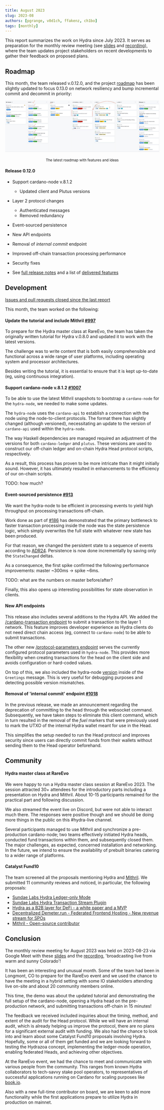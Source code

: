 ```yaml
---
title: August 2023
slug: 2023-08
authors: [pgrange, v0d1ch, ffakenz, ch1bo]
tags: [monthly]
---
```


This report summarizes the work on Hydra since July 2023. It serves as
preparation for the monthly review meeting (see [slides][slides] and
[recording][recording]), where the team updates project stakeholders on recent
developments to gather their feedback on proposed plans.

## Roadmap

This month, the team released  v.0.12.0, and the project
[roadmap](https://github.com/orgs/input-output-hk/projects/21/views/7) has been
slightly updated to focus 0.13.0 on network resiliency and bump incremental
commit and decommit in priority:

![The roadmap with features and ideas](./img/2023-08-roadmap.jpg) <small><center>The latest roadmap with features and ideas</center></small>

#### Release 0.12.0

- Support cardano-node v.8.1.2
  - Updated client and Plutus versions
- Layer 2 protocol changes
  - Authenticated messages
  - Removed redundancy
- Event-sourced persistence
- New API endpoints
- Removal of _internal commit_ endpoint
- Improved off-chain transaction processing performance
- Security fixes

- See [full release notes](https://github.com/input-output-hk/hydra/releases/tag/0.12.0) and a list of [delivered features](https://github.com/input-output-hk/hydra/milestone/12?closed=1)

## Development

[Issues and pull requests closed since the last
report](https://github.com/input-output-hk/hydra/issues?q=is%3Aclosed+sort%3Aupdated-desc+closed%3A2023-07-28..2023-08-29)

This month, the team worked on the following:

#### Update the tutorial and include Mithril [#997](https://github.com/input-output-hk/hydra/issues/997)

To prepare for the Hydra master class at RareEvo, the team has taken the
originally written tutorial for Hydra v.0.8.0 and updated it to work with the latest
versions.

The challenge was to write content that is both easily comprehensible and functional across a wide
range of user platforms, including operating system and processor architectures.

Besides writing the tutorial, it is essential to ensure that it is kept
up-to-date (eg, using continuous integration).

#### Support cardano-node v.8.1.2 [#1007](https://github.com/input-output-hk/hydra/issues/1007)

To be able to use the latest Mithril snapshots to bootstrap a
`cardano-node` for the `hydra-node`, we needed to make some updates.

The `hydra-node` uses the `cardano-api` to establish a connection with the node using the node-to-client protocols. The format there has slightly changed (although versioned), necessitating an update to the version of `cardano-api` used within the `hydra-node`.

The way Haskell dependencies are managed required an adjustment of the versions for both `cardano-ledger` and `plutus`. These versions are used to construct our off-chain ledger and on-chain Hydra Head protocol scripts, respectively.

As a result, this process has proven to be more intricate than it might initially sound. However, it has ultimately resulted in enhancements to the efficiency of our on-chain scripts.

TODO: how much?

#### Event-sourced persistence [#913](https://github.com/input-output-hk/hydra/issues/913)

We want the hydra-node to be efficient in processing events to yield high
throughput on processing transactions off-chain.

Work done as part of [#186](https://github.com/input-output-hk/hydra/issues/186)
has demonstrated that the primary bottleneck to faster transaction processing
inside the node was the state persistence logic, which simply overwrites the
full state with whatever new state has been produced.

For that reason, we changed the persistent state to a sequence of events
according to [ADR24](/adr/24). Persistence is now done incrementally by saving
only the `StateChanged` deltas.

As a consequence, the first spike confirmed the following performance
improvements: master ~300ms → spike ~6ms.

TODO: what are the numbers on master before/after?

Finally, this also opens up interesting possibilities for state observation in
clients.

#### New API endpoints

This release also includes several additions to the Hydra API. We added the
[/cardano-transaction
endpoint](https://github.com/input-output-hk/hydra/pull/1001) to submit a
transaction to the layer 1 network. This feature improves developer experience as
Hydra clients do not need direct chain access (eg, connect to `cardano-node`)
to be able to submit transactions.

The other new [/protocol-parameters
endpoint](https://github.com/input-output-hk/hydra/pull/989) serves the
currently configured protocol parameters used in `hydra-node`. This provides
more flexibility when creating transactions for the head on the client side and
avoids configuration or hard-coded values.

On top of this, we also included the hydra-node
[version](https://github.com/input-output-hk/hydra/pull/985) inside of the
`Greetings` message. This is very useful for debugging purposes and detecting
possible version mismatches.

#### Removal of 'internal commit' endpoint [#1018](https://github.com/input-output-hk/hydra/pull/1018)

In the previous release, we made an announcement regarding the deprecation of committing to the head through the websocket command. Subsequently, we have taken steps to eliminate this client command, which in turn resulted in the removal of the _fuel_ markers that were previously used to mark the UTXO of the internal Hydra wallet meant for use in the Head.

This simplifies the setup needed to run the Head protocol and improves security
since users can directly commit funds from their wallets without sending them to
the Head operator beforehand.

## Community

#### Hydra master class at RareEvo

We were happy to run a Hydra master class session at RareEvo 2023. The session
attracted 30+ attendees for the introductory parts including a presentation on
Hydra and Mithril. About 10-15 participants remained for the practical part and
following discussion.

We also streamed the event live on Discord, but were not able to interact much
there. The responses were positive though and we should be doing more things in
the public on this #hydra-live channel.

Several participants managed to use Mithril and synchronize a pre-production cardano-node; two teams effectively initiated Hydra heads, conducted fund transactions within them, and subsequently closed them. The major challenges, as expected, concerned installation and networking. In the future, we intend to ensure the availability of prebuilt binaries catering to a wider range of platforms.

#### Catalyst Fund10

The team screened all the proposals mentioning Hydra and
[Mithril](https://mithril.network/doc/). We submitted 11 community reviews and
noticed, in particular, the following proposals:

- [Sundae Labs Hydra Ledger-only Mode](https://cardano.ideascale.com/c/idea/102138)
- [Sundae Labs Hydra Transaction Stream Plugin](https://cardano.ideascale.com/c/idea/102200)
- [Hydra as a B2B layer for DeFi - a white paper and a MVP](https://cardano.ideascale.com/c/idea/101626)
- [Decentralized Demeter.run - Federated Frontend Hosting - New revenue stream for SPOs](https://cardano.ideascale.com/c/idea/104411)
- [Mithril - Open-source contributor](https://cardano.ideascale.com/c/idea/105113)

## Conclusion

The monthly review meeting for August 2023 was held on 2023-08-23 via Google
Meet with these [slides][slides] and the [recording][recording], 'broadcasting live from warm and sunny Colorado'!

It has been an interesting and unusual month. Some of the team had been in
Longmont, CO to prepare for the RareEvo event and we used the chance to have the
meeting in a hybrid setting with some IO stakeholders attending live on-site and
about 20 community members online.

This time, the demo was about the updated tutorial and demonstrating the full
setup of the cardano-node, opening a Hydra head on the pre-production network, and submitting
transactions off-chain in 15 minutes!

The feedback we received included inquiries about the timing, method, and extent of the audit for the Head protocol. While we will have an internal audit, which is already
helping us improve the protocol, there are no plans for a significant external audit with funding. We also had the chance to look into and learn about some Catalyst Fund10
proposals involving Hydra. Hopefully, some or all of them get funded and we are
looking forward to testing the Hydrazoa concept, implementing the ledger-mode operation, enabling federated Heads, and achieving other objectives.

At the RareEvo event, we had the chance to meet and communicate with various people
from the community. This ranges from known Hydra collaborators to tech-savvy
stake pool operators, to representatives of successful applications running on
Cardano for scaling purposes like [book.io](https://book.io/).

Also with a new full-time contributor on board, we are keen to add more
functionality while the first applications prepare to utilize Hydra in production
on mainnet.

[slides]: https://docs.google.com/presentation/d/1MrCeUsYb3FQk7aCwMZdQs8mc5BfLOIjkK9gcWzgDdDc/edit#slide=id.g1f87a7454a5_0_1392
[recording]: https://drive.google.com/file/d/14pDsf0hDyh9HK8sCSMmkmT8gY8YxgOQ8/view
